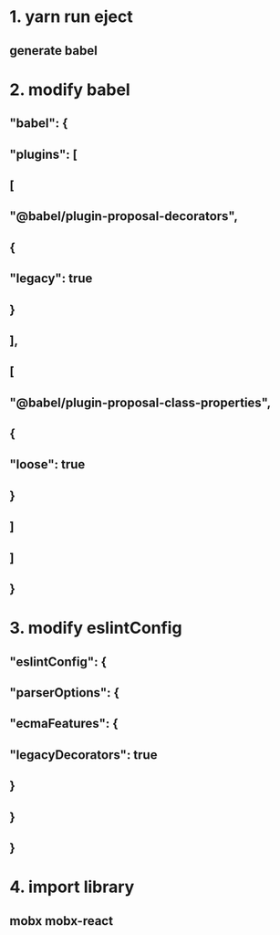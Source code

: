 # 1. yarn run eject
## generate babel

# 2. modify babel
##  "babel": {
##    "plugins": [
##      [
##        "@babel/plugin-proposal-decorators",
##        {
##          "legacy": true
##        }
##     ],
##      [
##        "@babel/plugin-proposal-class-properties",
##        {
##         "loose": true
##        }
##      ]
##    ]
##  }

# 3. modify eslintConfig
##  "eslintConfig": {
##    "parserOptions": {
##      "ecmaFeatures": {
##        "legacyDecorators": true
##      }
##    }
##  }

# 4. import library
## mobx mobx-react